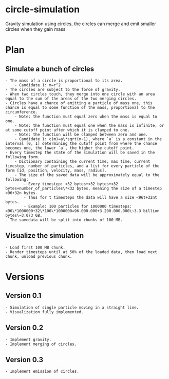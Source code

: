 # circle-simulation

Gravity simulation using circles, the circles can merge and emit smaller circles when they gain mass

# Plan

## Simulate a bunch of circles
    - The mass of a circle is proportional to its area.
        - Candidate 1: m=r^2
    - The circles are subject to the force of gravity.
    - When two circles touch, they merge into one circle with an area equal to the sum of the areas of the two merging circles.
    - Circles have a chance of emitting a particle of mass one, this chance is equal to some function of the mass, proportional to the circumference.
        - Note: the function must equal zero when the mass is equal to one.
        - Note: the function must equal one when the mass is infinite, or at some cutoff point after which it is clamped to one.
        - Note: the function will be clamped between zero and one.
        - Candidate 1: c(m)=a\*sqrt(m-1), where `a` is a constant in the interval [0, 1] determining the cutoff point from where the chance becomes one, the lower `a`, the higher the cutoff point.
    - Every timestep the state of the simulation will be saved in the following form.
        - Dictionary containing the current time, max time, current timestep, number of particles, and a list for every particle of the form [id, position, velocity, mass, radius].
        - The size of the saved data will be approximately equal to the following:
            - Every timestep: <32 bytes+<32 bytes+<32 bytes+number_of_particles\*<32 bytes, meaning the size of a timestep <96+32n bytes.
            - Thus for t timesteps the data will have a size <96t+32nt bytes.
            - Example: 100 particles for 1000000 timesteps: <96\*1000000+32\*100\*1000000=96.000.000+3.200.000.000\~3.3 billion bytes\~3.073 GB.
    - The savedata will be split into chunks of 100 MB.

## Visualize the simulation
    - Load first 100 MB chunk.
    - Render timesteps until at 50% of the loaded data, then load next chunk, unload previous chunk.

# Versions

## Version 0.1
    - Simulation of single particle moving in a straight line.
    - Visualization fully implemented.

## Version 0.2
    - Implement gravity.
    - Implement merging of circles.

## Version 0.3
    - Implement emission of circles.